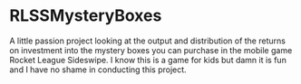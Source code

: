 # RLSSMysteryBoxes

A little passion project looking at the output and distribution of the returns on investment into the mystery boxes you can purchase in the mobile game Rocket League Sideswipe. 
I know this is a game for kids but damn it is fun and I have no shame in conducting this project. 
